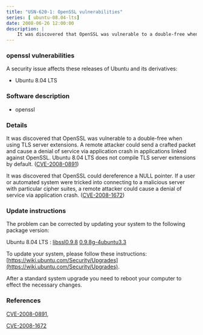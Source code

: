 ```yaml
---
title: "USN-620-1: OpenSSL vulnerabilities"
series: [ ubuntu-08.04-lts]
date: 2008-06-26 12:00:00
description: |
    It was discovered that OpenSSL was vulnerable to a double-free when using TLS server extensions. A remote attacker could send a crafted packet and cause a denial of service via application crash in applications linked against OpenSSL. Ubuntu 8.04 LTS does not compile TLS server extensions by default. ([CVE-2008-0891](http://people.ubuntu.com/~ubuntu-security/cve/CVE-2008-0891))
--- 
```

 
### openssl vulnerabilities

A security issue affects these releases of Ubuntu and its derivatives:

* Ubuntu 8.04 LTS

### Software description

* openssl 

### Details

It was discovered that OpenSSL was vulnerable to a double-free when using TLS server extensions. A remote attacker could send a crafted packet and cause a denial of service via application crash in applications linked against OpenSSL. Ubuntu 8.04 LTS does not compile TLS server extensions by default. ([CVE-2008-0891](http://people.ubuntu.com/~ubuntu-security/cve/CVE-2008-0891))

It was discovered that OpenSSL could dereference a NULL pointer. If a user or automated system were tricked into connecting to a malicious server with particular cipher suites, a remote attacker could cause a denial of service via application crash. ([CVE-2008-1672](http://people.ubuntu.com/~ubuntu-security/cve/CVE-2008-1672)) 

### Update instructions

The problem can be corrected by updating your system to the following package version:

Ubuntu 8.04 LTS
 : [libssl0.9.8](https://launchpad.net/ubuntu/+source/openssl) <span> [0.9.8g-4ubuntu3.3](https://launchpad.net/ubuntu/+source/openssl/0.9.8g-4ubuntu3.3) </span> 

To update your system, please follow these instructions: [https://wiki.ubuntu.com/Security/Upgrades](https://wiki.ubuntu.com/Security/Upgrades).

After a standard system upgrade you need to reboot your computer to effect the necessary changes. 

### References

 [CVE-2008-0891](http://people.ubuntu.com/~ubuntu-security/cve/CVE-2008-0891), 

 [CVE-2008-1672](http://people.ubuntu.com/~ubuntu-security/cve/CVE-2008-1672)
 
